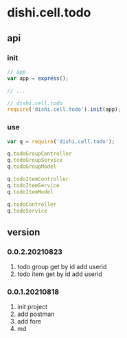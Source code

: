 # dishi.cell.todo

## api
### init
```javascript
// app
var app = express();

// ...

// dishi.cell.todo
require('dishi.cell.todo').init(app);
```

### use
```javascript
var q = require('dishi.cell.todo');

q.todoGroupController
q.todoGroupService
q.todoGroupModel

q.todoItemController
q.todoItemService
q.todoItemModel

q.todoController
q.todoService
```

## version
### 0.0.2.20210823
1. todo group get by id add userid
2. todo item get by id add userid

### 0.0.1.20210818
1. init project
2. add postman
3. add fore
4. md

